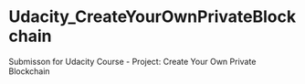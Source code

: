 # Udacity_CreateYourOwnPrivateBlockchain
Submisson for Udacity Course - Project: Create Your Own Private Blockchain
